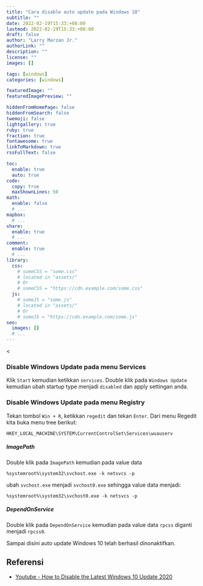 ```yaml
---
title: "Cara disable auto update pada Windows 10"
subtitle: ""
date: 2022-02-19T15:33:+08:00
lastmod: 2022-02-19T15:33:+08:00
draft: false 
author: "Larry Marzan Jr."
authorLink: ""
description: ""
license: ""
images: []

tags: [windows]
categories: [windows]

featuredImage: ""
featuredImagePreview: ""

hiddenFromHomePage: false
hiddenFromSearch: false
twemoji: false
lightgallery: true
ruby: true
fraction: true
fontawesome: true
linkToMarkdown: true
rssFullText: false

toc:
  enable: true
  auto: true
code:
  copy: true
  maxShownLines: 50
math:
  enable: false
  # ...
mapbox:
  # ...
share:
  enable: true
  # ...
comment:
  enable: true
  # ...
library:
  css:
    # someCSS = "some.css"
    # located in "assets/"
    # Or
    # someCSS = "https://cdn.example.com/some.css"
  js:
    # someJS = "some.js"
    # located in "assets/"
    # Or
    # someJS = "https://cdn.example.com/some.js"
seo:
  images: []
  # ...
---
```


<
### Disable Windows Update pada menu Services
Klik `Start` kemudian ketikkan `services`. Double klik pada `Windows Update` kemudian ubah startup type menjadi `disabled` dan apply settingan anda.

### Disable Windows Update pada menu Registry
Tekan tombol `Win + R`, ketikkan `regedit` dan tekan `Enter`. Dari menu Regedit kita buka menu tree berikut:
```
HKEY_LOCAL_MACHINE\SYSTEM\CurrentControlSet\Services\wuauserv
```
##### ImagePath
Double klik pada `ImagePath` kemudian pada value data
```
%systemroot%\system32\svchost.exe -k netsvcs -p
```
ubah `svchost.exe` menjadi `svchost0.exe` sehingga value data menjadi:
```
%systemroot%\system32\svchost0.exe -k netsvcs -p
```
##### DependOnService
Double klik pada `DependOnService` kemudian pada value data `rpcss` diganti menjadi `rpcss0`.

Sampai disini auto update Windows 10 telah berhasil dinonaktifkan.

## Referensi
- [Youtube - How to Disable the Latest Windows 10 Update 2020](https://www.youtube.com/watch?v=0qQMpsfj2hw&t=284s)
